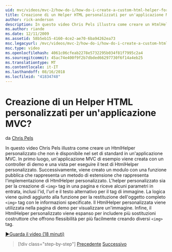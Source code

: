 ```yaml
---
uid: mvc/videos/mvc-2/how-do-i/how-do-i-create-a-custom-html-helper-for-an-mvc-application
title: Creazione di un Helper HTML personalizzati per un'applicazione MVC? | Microsoft Docs
author: rick-anderson
description: In questo video Chris Pels illustra come creare un HtmlHelper personalizzato che non è disponibile nel set di standard in un'applicazione MVC. Primo, un applica MVC di esempio...
ms.author: riande
ms.date: 12/11/2009
ms.assetid: 58b5eb15-4160-4ce2-ae70-6ba94262ea73
msc.legacyurl: /mvc/videos/mvc-2/how-do-i/how-do-i-create-a-custom-html-helper-for-an-mvc-application
msc.type: video
ms.openlocfilehash: 4061c06cfeab2278e5732295b034f81f7995c2a4
ms.sourcegitcommit: 45ac74e400f9f2b7dbded66297730f6f14a4eb25
ms.translationtype: MT
ms.contentlocale: it-IT
ms.lasthandoff: 08/16/2018
ms.locfileid: "41834748"
---
```

<a name="how-do-i-create-a-custom-html-helper-for-an-mvc-application"></a>Creazione di un Helper HTML personalizzati per un'applicazione MVC?
====================
da [Chris Pels](https://twitter.com/chrispels)

In questo video Chris Pels illustra come creare un HtmlHelper personalizzato che non è disponibile nel set di standard in un'applicazione MVC. In primo luogo, un'applicazione MVC di esempio viene creata con un controller di demo e una vista per eseguire il test di HtmlHelper personalizzato. Successivamente, viene creato un modulo con una funzione pubblica che rappresenta un metodo di estensione che rappresenta l'implementazione di HtmlHelper personalizzato. L'helper personalizzato sia per la creazione di `<img>` tag in una pagina e riceve alcuni parametri in entrata, inclusi l'id, l'url e il testo alternativo per il tag di immagine. La logica viene quindi aggiunto alla funzione per la restituzione dell'oggetto completo `<img>` tag con le informazioni specificate. Il HtmlHelper personalizzata viene utilizzata nella pagina di demo per visualizzare un'immagine. Infine, il HtmlHelper personalizzato viene espanso per includere più sostituzioni costruttore che offrono flessibilità per più facilmente creando diversi `<img>` tag.

[&#9654;Guarda il video (18 minuti)](https://channel9.msdn.com/Blogs/ASP-NET-Site-Videos/how-do-i-create-a-custom-html-helper-for-an-mvc-application)

> [!div class="step-by-step"]
> [Precedente](how-do-i-implement-view-models-to-manage-data-for-aspnet-mvc-views.md)
> [Successivo](how-do-i-work-with-model-binders-in-an-mvc-application.md)

